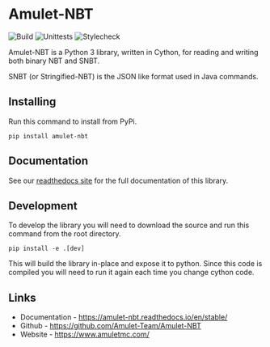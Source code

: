 # Amulet-NBT

![Build](../../workflows/Build/badge.svg)
![Unittests](../../workflows/Unittests/badge.svg?event=push)
![Stylecheck](../../workflows/Stylecheck/badge.svg?event=push)

Amulet-NBT is a Python 3 library, written in Cython, for reading and writing both binary NBT and SNBT.

SNBT (or Stringified-NBT) is the JSON like format used in Java commands.

## Installing

Run this command to install from PyPi.

`pip install amulet-nbt`

## Documentation

See our [readthedocs site](https://amulet-nbt.readthedocs.io/en/stable/) for the full documentation of this library.

## Development

To develop the library you will need to download the source and run this command from the root directory.

`pip install -e .[dev]`

This will build the library in-place and expose it to python.
Since this code is compiled you will need to run it again each time you change cython code.

## Links
- Documentation - https://amulet-nbt.readthedocs.io/en/stable/
- Github - https://github.com/Amulet-Team/Amulet-NBT
- Website - https://www.amuletmc.com/
